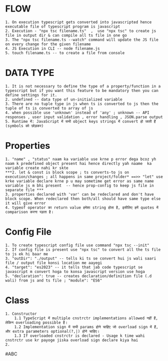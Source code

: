 # FLOW
    1. On execution typescript gets converted into javascripted hence executable file of typescript program is javascript
    2. Execution - "npx tsc filename.ts"  ,  use "npx tsc" to create js file in output dir & can compile all ts file in one go
    3. The "npx tsc filename.ts --watch" command will update the JS file on every change for the given filename
    4. JS Execution in CLI -- node filename.js
    5. touch filename.ts -- to create a file from console 

# DATA TYPE 
    1. It is not necessary to define the type of a property/function in a typescript but if you want this feature to be mandatory then you can define settings for it.
    2. undefined -- data type of un-initialized variable
    3. There are no tuple type in js when ts is converted to js then the tuple of ts is converted to array of js
    4. when possible use 'unknown' instead of 'any' ; unknown -- API responses , user input validation , error handling , JSON.parse output
    5. Runtime में: JavaScript में सभी object keys strings में convert हो जाती हैं (symbols को छोड़कर)

# Properties
    1. "name" , "status" naam ka variable use krne p error dega bcoz yh naam k predefined object present hai hence directly yah naame  ka variable create nahi kr skte
    ***2. let & const is block scope ; ts converts-to js on execution/changes ; all happens in same project/folder* ==>> "let" use krke variable declare krne p u may sometime get error as same name variable js m bhi present  -- hence prop-config to keep js file in separate file ***
    3. properties declared with 'var' can be redeclared and don't have block scope. When redeclared then both/all should have same type else it will give error
    4. typeof operator का return value हमेशा string होता है, इसीलिए हमें quotes में comparison करना पड़ता है।


# Config File
    1. To create typescript config file use command "npx tsc --init"
    2. If config file is present use "npx tsc" to convert all the ts file to js ek hi baar me
    3. "outDir": "./output" -- tells ki ts se convert hui js wali saari file / output file konsi location me aayegi
    4. "target": "es2023" -- it tells that jab code typescript se javascript m convert hoga to konsa javascript version use hoga
    5. "declaration": true -- creates declaration/definition file (.d wali) from js and ts file ; "module": "ES6"  

# Class
    1. Constructor
        1.1 TypeScript में multiple cnstrctr implementations allowed नहीं हैं, लेकिन overloading possible है। 
        1.2 Implementation sign में सभी params होने चाहिए जो overload sign में हैं, और extra parameters optional(?,|) होने चाहिए।
        1.3 If overloaded cnstrctr is declared - Usage k time wahi cnstrctr use kr payoge jiska overload sign declare kiya hai
    2. 

#ABC